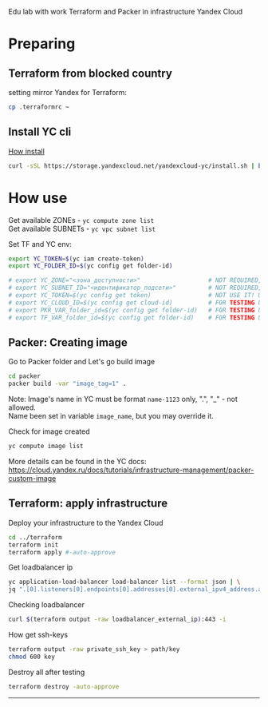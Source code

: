 Edu lab with work Terraform and Packer in infrastructure Yandex Cloud

# Preparing 
## Terraform from blocked country
setting mirror Yandex for Terraform:
```bash
cp .terraformrc ~
```
## Install YC cli 
[How install](https://cloud.yandex.com/en/docs/cli/operations/install-cli)
```bash
curl -sSL https://storage.yandexcloud.net/yandexcloud-yc/install.sh | bash
```
# How use

Get available ZONEs - `yc compute zone list`\
Get available SUBNETs - `yc vpc subnet list`

Set TF and YC env:
```bash
export YC_TOKEN=$(yc iam create-token)
export YC_FOLDER_ID=$(yc config get folder-id)

# export YC_ZONE="<зона_доступности>"                   # NOT REQUIRED, AUTO CHOICE IN PACKER
# export YC_SUBNET_ID="<идентификатор_подсети>"         # NOT REQUIRED, AUTO CREATING IN PACKER
# export YC_TOKEN=$(yc config get token)                # NOT USE IT! USE IAM TOKEN
# export YC_CLOUD_ID=$(yc config get cloud-id)          # FOR TESTING USE
# export PKR_VAR_folder_id=$(yc config get folder-id)   # FOR TESTING USE
# export TF_VAR_folder_id=$(yc config get folder-id)    # FOR TESTING USE
```

## Packer: Creating image
Go to Packer folder and Let's go build image
```bash
cd packer
packer build -var "image_tag=1" .
```
Note: Image's name in YC must be format `name-1123` only, ".", "_" - not allowed.\
Name been set in variable `image_name`, but you may override it. 

Check for image created
```bash
yc compute image list
```


More details can be found in the YC docs:
https://cloud.yandex.ru/docs/tutorials/infrastructure-management/packer-custom-image



## Terraform: apply infrastructure
Deploy your infrastructure to the Yandex Cloud
```bash
cd ../terraform
terraform init
terraform apply #-auto-approve
```

Get loadbalancer ip
```bash
yc application-load-balancer load-balancer list --format json | \
jq ".[0].listeners[0].endpoints[0].addresses[0].external_ipv4_address.address"

```

Checking loadbalancer 
```bash
curl $(terraform output -raw loadbalancer_external_ip):443 -i 
```


How get ssh-keys
```bash
terraform output -raw private_ssh_key > path/key
chmod 600 key
```

Destroy all after testing
```bash
terraform destroy -auto-approve
```

---




